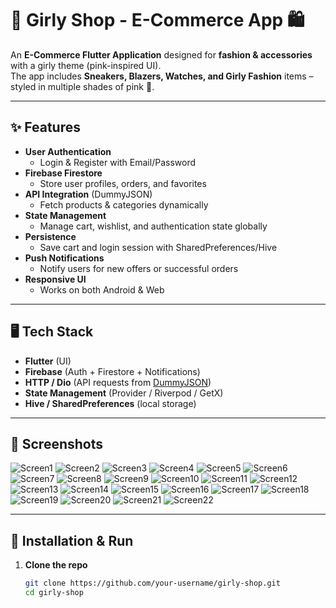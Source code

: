 # 💖 Girly Shop - E-Commerce App 🛍️  

An **E-Commerce Flutter Application** designed for **fashion & accessories** with a girly theme (pink-inspired UI).  
The app includes **Sneakers, Blazers, Watches, and Girly Fashion** items – styled in multiple shades of pink 🌸.  

---

## ✨ Features
- **User Authentication**
  - Login & Register with Email/Password  
- **Firebase Firestore**
  - Store user profiles, orders, and favorites  
- **API Integration** (DummyJSON)  
  - Fetch products & categories dynamically  
- **State Management**
  - Manage cart, wishlist, and authentication state globally  
- **Persistence**
  - Save cart and login session with SharedPreferences/Hive  
- **Push Notifications**
  - Notify users for new offers or successful orders  
- **Responsive UI**
  - Works on both Android & Web  

---

## 🖥️ Tech Stack
- **Flutter** (UI)  
- **Firebase** (Auth + Firestore + Notifications)  
- **HTTP / Dio** (API requests from [DummyJSON](https://dummyjson.com/))  
- **State Management** (Provider / Riverpod / GetX)  
- **Hive / SharedPreferences** (local storage)  

---

## 📸 Screenshots  

![Screen1](screen1.png)
![Screen2](screen2.png)
![Screen3](screen3.png)
![Screen4](screen4.png)
![Screen5](screen5.png)
![Screen6](screen6.png)
![Screen7](screen7.png)
![Screen8](screen8.png)
![Screen9](screen9.png)
![Screen10](screen10.png)
![Screen11](screen11.png)
![Screen12](screen12.png)
![Screen13](screen13.png)
![Screen14](screen14.png)
![Screen15](screen15.png)
![Screen16](screen16.png)
![Screen17](screen17.png)
![Screen18](screen18.png)
![Screen19](screen19.png)
![Screen20](screen20.png)
![Screen21](screen21.png)
![Screen22](screen22.png)



---

## 🚀 Installation & Run

1. **Clone the repo**
   ```bash
   git clone https://github.com/your-username/girly-shop.git
   cd girly-shop

